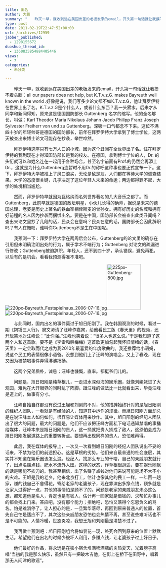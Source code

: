 ```yaml
---
title: 出名
author: 大鹏
summary: "　　昨天一早，就收到远在美国出差的老板发来的email，开头第一句话就让我摸不着头脑：all our papers does not help, but K.T.v.z.G. makes Bayreuth well known in the world .好像是说，我们写多少论文都不如K.T.v.z.G，他让拜罗伊特在世界上出了名。K.T.v.z.G是个什么人，或者什么东西？我一头雾水。后来才从同学和新闻得知，原来这是德国国防部长 Guttenberg 名字的缩写。他的全名够长，叫做：Karl Theodor Maria Nikolaus Johann Jacob Philipp Franz Joseph Sylvester Freiherr von und zu Guttenberg。深吸一口气都念不下来。这位不满四十岁的年轻帅哥是德国的国防部长，前年在拜罗伊特大学拿到了博士学位，这两天被查出来博士论文可能存在抄袭，举世哗然。"
type: post
date: 2011-02-19T22:47:52+00:00
url: /archives/12959
jabber_published:
  - 1298155672
duoshuo_thread_id:
  - 1360835854884405446
views:
  - 7
categories:
  - 未分类

---
```

　　昨天一早，就收到远在美国出差的老板发来的email，开头第一句话就让我摸不着头脑：all our papers does not help, but K.T.v.z.G. makes Bayreuth well known in the world .好像是说，我们写多少论文都不如K.T.v.z.G，他让拜罗伊特在世界上出了名。K.T.v.z.G是个什么人，或者什么东西？我一头雾水。后来才从同学和新闻得知，原来这是德国国防部长 Guttenberg 名字的缩写。他的全名够长，叫做：Karl Theodor Maria Nikolaus Johann Jacob Philipp Franz Joseph Sylvester Freiherr von und zu Guttenberg。深吸一口气都念不下来。这位不满四十岁的年轻帅哥是德国的国防部长，前年在拜罗伊特大学拿到了博士学位，这两天被查出来博士论文可能存在抄袭，举世哗然。
  
　　拜罗伊特这座只有七万人口的小城，因为这个丑闻在全世界出了名。住在拜罗伊特的我到现在才得知国防部长是我的校友。在德国，拿到博士学位的人，Dr. 的头衔就可以和姓名连在一起用于各种场合，甚至名字前面有Prof.的仍然会再添上Dr.，这就是为什么Guttenberg连暂时不用Dr.的称呼这种事也要正式宣布一下。这下，拜罗伊特大学被推上了风口浪尖，无论是敌是友，人们都在等待大学的调查结果。大学的态度很关键，几乎决定了这位年轻人未来的命运；两边都得罪不起，大学的处境相当尴尬。
  
　　然而，拜罗伊特早就因为瓦格纳而名列世界著名的几大音乐之都了。而Guttenberg，此前早就是德国的政坛明星，小伙儿长得的确帅，据说是未来的德国总理，老婆是历史上著名的铁血宰相俾斯麦的曾孙女。拥有好历史的名城和拥有好前程的名人因为抄袭而捆绑出名。要是在中国，国防部长会被查出此类丑闻吗？查出来论文里抄了几段的话，民众会在意吗？民众在意的话，国防部长会因此辞职吗？有人在慨叹，谁叫你Guttenberg不是生在中国呢。
  
　　我预测一下：拜罗伊特大学在两周后会公布，Guttenberg的论文里的确存在引用但未明确注明出处的行为，属于学术不端行为；Guttenberg 对论文的疏漏进行修改；Guttenberg被迫辞职。年轻人，还不到四十岁，承认错误，避免再犯，以后有的是机会。看看我预测得准不准吧。
  
![220px-Bayreuth_Festspielhaus_2006-07-16.jpg][1]<img title="225px-Guttenberg-800.jpg" alt="225px-Guttenberg-800.jpg" src="http://upload.wikimedia.org/wikipedia/commons/thumb/1/1c/Guttenberg-800.jpg/225px-Guttenberg-800.jpg" height="147" width="110" />![220px-Bayreuth_Festspielhaus_2006-07-16.jpg][1]
  
　　与此同时，国内出名的事件莫过于旭日阳刚了。我在韩国观测的时候，看过一期《锵锵三人行》，窦文涛请了汪峰作嘉宾，给他看民工版《春天里》的视频，还开玩笑地对汪峰说：&ldquo;比你强。&rdquo;汪峰也笑着说：&ldquo;很多人也这么说。&rdquo;于是我知道了这两个人和这首歌。要不是《李雷和韩梅梅》这首歌更加勾起我怀旧情绪的话，《春天里》一定会取而代之成为我2010年最喜爱的年度歌曲的。我还推荐给小语妈，说这个民工的表情很像小语爸。没想到他们上了汪峰的演唱会，又上了春晚，现在又因为被禁唱事件弄得沸沸扬扬。
  
　　这两个兄弟质朴，诚恳；汪峰也慷慨，直率。都挺爷们儿的。
  
　　问题是，旭日阳刚是纯草根儿，一走进水深似海的娱乐圈，就像刘姥姥进了大观园，难免在大开眼界的同时乱了阵脚。跟汪峰的做法比一比就看出来，毕竟汪峰是道上的，做事有分寸。
  
　　汪峰自始自终都没有说过王旭和刘刚的不对，他的措辞始终针对的是旭日阳刚的经纪人团队，一看就是有经验的人，知道其中运作的规律。而旭日阳刚方面却总是在说汪峰本人如何如何，很容易让媒体用来炒作。其中，旭日阳刚的经纪人团队出了很大的问题，最大的问题是，他们不应该把汪峰方面私下电话通知禁唱的事捅给媒体，汪峰本来是旭日阳刚的贵人，这一捅就把贵人捅成了敌人，这恐怕会成为旭日阳刚发展道路上的重要转折点。要想再出现同样的贵人，恐怕难再得。
  
　　此后，我在媒体的报导上，一次又一次看到旭日阳刚的经纪人团队说出不妥的话来，不禁为他们的前途担心。这是草根的劣势。他们来自最普通的社会底层，其实并不知道在娱乐圈该怎么混。经纪人，找那么专业的干啥，自己的亲戚朋友就行了，出点名赚点钱，肥水不流外人田。这样的状态，作草根很逍遥，要在娱乐圈飘的话是哪能不挨刀的。我甚至相信，出了名赚了点钱对他们来说可能是场不大不小的灾难。王旭是我的老乡，他来北京打工，估计也像其他的民工一样，一年回一趟家，赚的钱自己不舍得花，寄给老家的老婆孩子，现在靠演出多挣点钱，顶多就是让家人过得好一点，其他的事情怕是顾不了的。问题是老家的亲戚朋友未必这么想，都知道他是名人，肯定也是有钱人，估计再一回家就是借钱的、求帮忙办事儿的都会找上门来。答应吧，没有那个能力；拒绝吧，恐怕又落得个忘恩负义的骂名。怕是难消停了。让人担心的是，一旦繁华落尽，再回到原来普通人的位置，首先自己怕是适应不了，其次这些亲戚朋友恐怕也会热情不再，甚至说些难听话也不是不可能的。人情冷暖，世态炎凉，我想王旭和刘刚最是清楚不过了。
  
　　我再做个预测吧：旭日阳刚组合将如昙花一现，终究会回到原来的位置上默默生活。希望他们在出名的时候少被坏人利用，多赚点钱，让老婆孩子过上好日子。
  
　　他们最好的作品，将永远是在狭小宿舍堆满啤酒瓶的炎热夏天，光着膀子高唱&ldquo;当初的我是那么快乐，虽然只有一把破木吉他，在街上在桥下在田野中，唱着那无人问津的歌谣&rdquo;。

 [1]: http://upload.wikimedia.org/wikipedia/commons/thumb/6/61/Bayreuth_Festspielhaus_2006-07-16.jpg/220px-Bayreuth_Festspielhaus_2006-07-16.jpg "220px-Bayreuth_Festspielhaus_2006-07-16.jpg"
